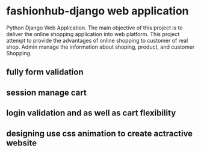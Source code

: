# fashionhub-django web application
Python Django Web Application. The main objective of this project is to  deliver the online shopping application into web platform. This project  attempt to provide the advantages of online shopping to customer of real shop.  Admin  manage the information about shoping, product, and customer Shopping.

## fully form validation
## session manage cart 
## login validation and as well as cart flexibility

## designing use css animation to create actractive website
